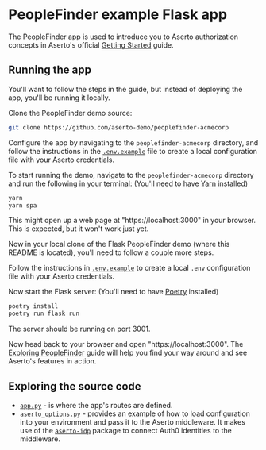 # PeopleFinder example Flask app
The PeopleFinder app is used to introduce you to Aserto authorization concepts in Aserto's official [Getting Started](https://docs.aserto.com/docs/getting-started/quickstart) guide.

## Running the app
You'll want to follow the steps in the guide, but instead of deploying the app, you'll be running it locally.

Clone the PeopleFinder demo source:
```sh
git clone https://github.com/aserto-demo/peoplefinder-acmecorp
```

Configure the app by navigating to the `peoplefinder-acmecorp` directory, and follow the instructions in the
[`.env.example`](https://github.com/aserto-demo/peoplefinder-acmecorp/blob/master/.env.example) file to create a local
configuration file with your Aserto credentials.

To start running the demo, navigate to the `peoplefinder-acmecorp` directory and run the following in your terminal:
(You'll need to have [Yarn](https://classic.yarnpkg.com/en/docs/install) installed)
```sh
yarn
yarn spa
```
This might open up a web page at "https://localhost:3000" in your browser. This is expected, but it won't work just yet.

Now in your local clone of the Flask PeopleFinder demo (where this README is located), you'll need to follow a couple more steps.

Follow the instructions in [`.env.example`](https://github.com/aserto-dev/aserto-python/blob/main/packages/flask-aserto/peoplefinder_example/.env.example) to create a local `.env` configuration file with your Aserto credentials.

Now start the Flask server:
(You'll need to have [Poetry](https://python-poetry.org/docs/#installation) installed)
```sh
poetry install
poetry run flask run
```
The server should be running on port 3001.

Now head back to your browser and open "https://localhost:3000". The [Exploring PeopleFinder](https://docs.aserto.com/docs/getting-started/exploring-peoplefinder) guide will help you find your way around and see Aserto's features in action.

## Exploring the source code
- [`app.py`](https://github.com/aserto-dev/aserto-python/blob/main/packages/flask-aserto/peoplefinder_example/app.py) - is where the app's routes are defined.
- [`aserto_options.py`](https://github.com/aserto-dev/aserto-python/blob/main/packages/flask-aserto/peoplefinder_example/aserto_options.py) - provides an example of how to load configuration into your environment and pass it to the Aserto middleware. It makes use of the [`aserto-idp`](https://github.com/aserto-dev/aserto-python/tree/main/packages/aserto-idp) package to connect Auth0 identities to the middleware.

